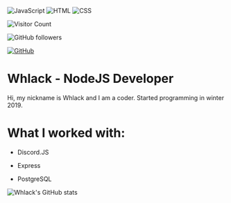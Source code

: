 ![JavaScript](https://img.shields.io/badge/-JavaScript-%23e9d54c?logo=javascript&logoColor=white&style=flat-square) ![HTML](https://img.shields.io/badge/-HTML-%23de4b25?logo=html5&logoColor=white&style=flat-square) ![CSS](https://img.shields.io/badge/-CSS-%230174b8?logo=css3&logoColor=white&style=flat-square)




![Visitor Count](https://komarev.com/ghpvc/?username=whlack&color=brightgreen)

<img alt="GitHub followers" src="https://img.shields.io/github/followers/whlack?style=social">

<a href="https://github.com/whlack"><img src="https://img.shields.io/github/followers/whlack.svg?label=GitHub&style=social" alt="GitHub"></a>



# Whlack - NodeJS Developer



Hi, my nickname is Whlack and I am a coder. Started programming in winter 2019.



# What I worked with:

- Discord.JS

- Express

- PostgreSQL



![Whlack's GitHub stats](https://github-readme-stats.vercel.app/api?username=whlack&show_icons=true&theme=radical)



